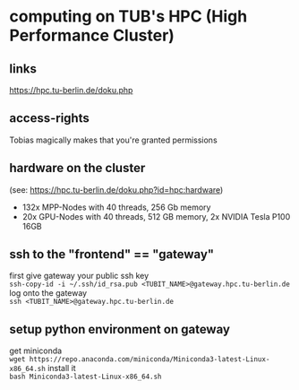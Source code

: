 # computing on TUB's HPC (High Performance Cluster)
## links
https://hpc.tu-berlin.de/doku.php

## access-rights
Tobias magically makes that you're granted permissions

## hardware on the cluster
(see: https://hpc.tu-berlin.de/doku.php?id=hpc:hardware)
* 132x MPP-Nodes with 40 threads, 256 Gb memory
* 20x GPU-Nodes with 40 threads, 512 GB memory, 2x NVIDIA Tesla P100 16GB
## ssh to the "frontend" == "gateway"
first give gateway your public ssh key  
`ssh-copy-id -i ~/.ssh/id_rsa.pub <TUBIT_NAME>@gateway.hpc.tu-berlin.de`  
log onto the gateway  
`ssh <TUBIT_NAME>@gateway.hpc.tu-berlin.de`  
## setup python environment on gateway
get miniconda  
`wget https://repo.anaconda.com/miniconda/Miniconda3-latest-Linux-x86_64.sh`
install it  
`bash Miniconda3-latest-Linux-x86_64.sh`

